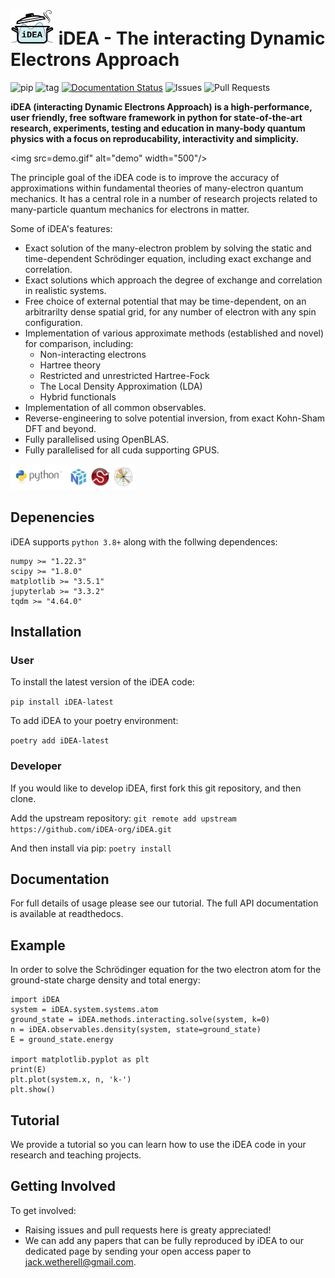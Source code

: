 # <img src="docs/logo.png" alt="iDEA" width="70"/> iDEA - The interacting Dynamic Electrons Approach

![pip](https://img.shields.io/pypi/v/iDEA-latest)
![tag](https://img.shields.io/github/v/tag/iDEA-org/iDEA)
[![Documentation Status](https://readthedocs.org/projects/idea-interacting-dynamic-electrons-approach/badge/?version=latest)](https://idea-interacting-dynamic-electrons-approach.readthedocs.io/en/latest/?badge=latest)
![Issues](https://img.shields.io/github/issues/iDEA-org/iDEA)
![Pull Requests](https://img.shields.io/github/issues-pr/iDEA-org/iDEA)

**iDEA (interacting Dynamic Electrons Approach) is a high-performance, user friendly, free software framework in python for state-of-the-art research, experiments, testing and education in many-body quantum physics with a focus on reproducability, interactivity and simplicity.**

<img src=demo.gif" alt="demo" width="500"/>

The principle goal of the iDEA code is to improve the accuracy of approximations within fundamental theories of many-electron quantum mechanics. It has a central role in a number of research projects related to many-particle quantum mechanics for electrons in matter.

Some of iDEA's features:
- Exact solution of the many-electron problem by solving the static and time-dependent Schrödinger equation, including exact exchange and correlation.
- Exact solutions which approach the degree of exchange and correlation in realistic systems.
- Free choice of external potential that may be time-dependent, on an arbitrarilty dense spatial grid, for any number of electron with any spin configuration.
- Implementation of various approximate methods (established and novel) for comparison, including:
    - Non-interacting electrons
    - Hartree theory
    - Restricted and unrestricted Hartree-Fock
    - The Local Density Approximation (LDA)
    - Hybrid functionals
- Implementation of all common observables.
- Reverse-engineering to solve potential inversion, from exact Kohn-Sham DFT and beyond.
- Fully parallelised using OpenBLAS.
- Fully parallelised for all cuda supporting GPUS.

<img src="docs/logos.png" alt="software" width="200"/>

## Depenencies

iDEA supports `python 3.8+` along with the follwing dependences:
```
numpy >= "1.22.3"
scipy >= "1.8.0"
matplotlib >= "3.5.1"
jupyterlab >= "3.3.2"
tqdm >= "4.64.0"
```

## Installation

### User

To install the latest version of the iDEA code:

`pip install iDEA-latest`

To add iDEA to your poetry environment:

`poetry add iDEA-latest`

### Developer

If you would like to develop iDEA, first fork this git repository, and then clone.

Add the upstream repository: `git remote add upstream https://github.com/iDEA-org/iDEA.git`

And then install via pip: `poetry install`

## Documentation

For full details of usage please see our tutorial. The full API documentation is available at readthedocs.

## Example

In order to solve the Schrödinger equation for the two electron atom for the ground-state charge density and total energy:

```
import iDEA
system = iDEA.system.systems.atom
ground_state = iDEA.methods.interacting.solve(system, k=0)
n = iDEA.observables.density(system, state=ground_state)
E = ground_state.energy

import matplotlib.pyplot as plt
print(E)
plt.plot(system.x, n, 'k-')
plt.show()
```

## Tutorial

We provide a tutorial so you can learn how to use the iDEA code in your research and teaching projects.

## Getting Involved

To get involved:
- Raising issues and pull requests here is greaty appreciated!
- We can add any papers that can be fully reproduced by iDEA to our dedicated page by sending your open access paper to jack.wetherell@gmail.com.
